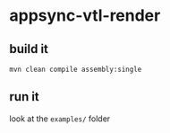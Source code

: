 # appsync-vtl-render

## build it

`mvn clean compile assembly:single`

## run it

look at the `examples/` folder
